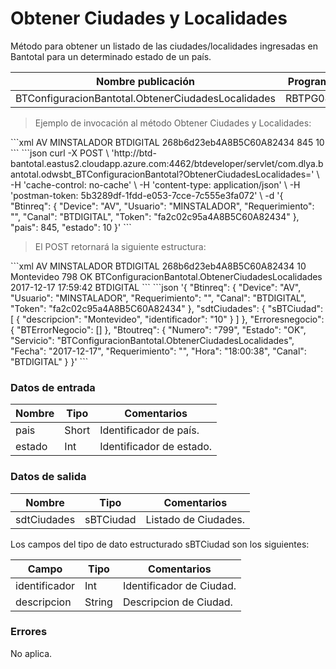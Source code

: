 # Obtener Ciudades y Localidades 

Método para obtener un listado de las ciudades/localidades ingresadas en Bantotal para un determinado estado de un país. 

Nombre publicación | Programa | Global/País 
--------- | ----------- | ----------- 
BTConfiguracionBantotal.ObtenerCiudadesLocalidades | RBTPG044 | Global 

> Ejemplo de invocación al método Obtener Ciudades y Localidades: 

<code-group> 
<code-block title="XML" active> 
```xml 
<soapenv:Envelope xmlns:soapenv="http://schemas.xmlsoap.org/soap/envelope/" xmlns:bts="http://uy.com.dlya.bantotal/BTSOA/"> 
   <soapenv:Header/> 
   <soapenv:Body> 
      <bts:BTConfiguracionBantotal.ObtenerCiudadesLocalidades> 
         <bts:Btinreq> 
            <bts:Device>AV</bts:Device> 
            <bts:Usuario>MINSTALADOR</bts:Usuario> 
            <bts:Requerimiento></bts:Requerimiento> 
            <bts:Canal>BTDIGITAL</bts:Canal> 
            <bts:Token>268b6d23eb4A8B5C60A82434</bts:Token> 
         </bts:Btinreq> 
         <bts:pais>845</bts:pais> 
         <bts:estado>10</bts:estado> 
      </bts:BTConfiguracionBantotal.ObtenerCiudadesLocalidades> 
   </soapenv:Body> 
</soapenv:Envelope> 
``` 
</code-block> 

<code-block title="JSON"> 
```json 
curl -X POST \ 
  'http://btd-bantotal.eastus2.cloudapp.azure.com:4462/btdeveloper/servlet/com.dlya.bantotal.odwsbt_BTConfiguracionBantotal?ObtenerCiudadesLocalidades=' \ 
  -H 'cache-control: no-cache' \ 
  -H 'content-type: application/json' \ 
  -H 'postman-token: 5b3289df-1fdd-e053-7cce-7c555e3fa072' \ 
  -d '{ 
	"Btinreq": { 
		"Device": "AV", 
		"Usuario": "MINSTALADOR", 
		"Requerimiento": "", 
		"Canal": "BTDIGITAL", 
		"Token": "fa2c02c95a4A8B5C60A82434" 
	}, 
   "pais": 845, 
   "estado": 10 
}' 
``` 
</code-block> 
</code-group> 

> El POST retornará la siguiente estructura: 

<code-group> 
<code-block title="XML" active> 
```xml 
<SOAP-ENV:Envelope xmlns:SOAP-ENV="http://schemas.xmlsoap.org/soap/envelope/" xmlns:xsd="http://www.w3.org/2001/XMLSchema" xmlns:SOAP-ENC="http://schemas.xmlsoap.org/soap/encoding/" xmlns:xsi="http://www.w3.org/2001/XMLSchema-instance"> 
   <SOAP-ENV:Body> 
      <BTConfiguracionBantotal.ObtenerCiudadesLocalidadesResponse xmlns="http://uy.com.dlya.bantotal/BTSOA/"> 
         <Btinreq> 
            <Device>AV</Device> 
            <Usuario>MINSTALADOR</Usuario> 
            <Requerimiento/> 
            <Canal>BTDIGITAL</Canal> 
            <Token>268b6d23eb4A8B5C60A82434</Token> 
         </Btinreq> 
         <sdtCiudades> 
            <sBTCiudad> 
               <identificador>10</identificador> 
               <descripcion>Montevideo</descripcion> 
            </sBTCiudad> 
         </sdtCiudades> 
         <Erroresnegocio></Erroresnegocio> 
         <Btoutreq> 
            <Numero>798</Numero> 
            <Estado>OK</Estado> 
            <Servicio>BTConfiguracionBantotal.ObtenerCiudadesLocalidades</Servicio> 
            <Fecha>2017-12-17</Fecha> 
            <Requerimiento/> 
            <Hora>17:59:42</Hora> 
            <Canal>BTDIGITAL</Canal> 
         </Btoutreq> 
      </BTConfiguracionBantotal.ObtenerCiudadesLocalidadesResponse> 
   </SOAP-ENV:Body> 
</SOAP-ENV:Envelope> 
``` 
</code-block> 

<code-block title="JSON"> 
```json 
'{ 
	"Btinreq": { 
		"Device": "AV", 
		"Usuario": "MINSTALADOR", 
		"Requerimiento": "", 
		"Canal": "BTDIGITAL", 
		"Token": "fa2c02c95a4A8B5C60A82434" 
	}, 
    "sdtCiudades": { 
        "sBTCiudad": [ 
            { 
                "descripcion": "Montevideo", 
                "identificador": "10" 
            } 
        ] 
    }, 
    "Erroresnegocio": { 
        "BTErrorNegocio": [] 
    }, 
    "Btoutreq": { 
        "Numero": "799", 
        "Estado": "OK", 
        "Servicio": "BTConfiguracionBantotal.ObtenerCiudadesLocalidades", 
        "Fecha": "2017-12-17", 
        "Requerimiento": "", 
        "Hora": "18:00:38", 
        "Canal": "BTDIGITAL" 
    } 
}' 
``` 
</code-block> 
</code-group> 

### Datos de entrada 

Nombre | Tipo | Comentarios 
--------- | ----------- | ----------- 
pais | Short | Identificador de país. 
estado | Int | Identificador de estado. 

### Datos de salida 

Nombre | Tipo | Comentarios 
--------- | ----------- | ----------- 
sdtCiudades | sBTCiudad | Listado de Ciudades. 

Los campos del tipo de dato estructurado sBTCiudad son los siguientes: 

Campo | Tipo | Comentarios 
--------- | ----------- | ----------- 
identificador | Int | Identificador de Ciudad. 
descripcion | String | Descripcion de Ciudad. 

### Errores 

No aplica. 

 
